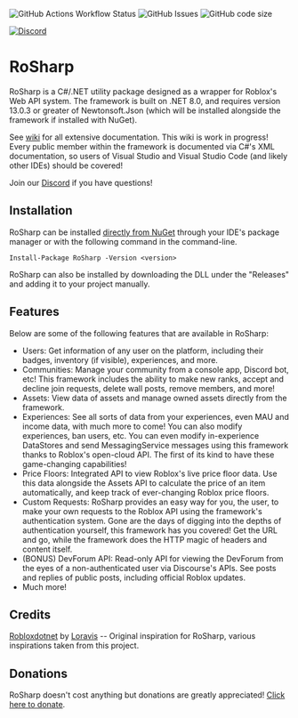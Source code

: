 ![GitHub Actions Workflow Status](https://img.shields.io/github/actions/workflow/status/Thundermaker300/RoSharp/build.yml?style=for-the-badge)
![GitHub Issues](https://img.shields.io/github/issues/Thundermaker300/RoSharp?style=for-the-badge)
![GitHub code size](https://img.shields.io/github/languages/code-size/Thundermaker300/RoSharp?style=for-the-badge)

[![Discord](https://img.shields.io/discord/1305657567137107978?color=738adb&label=Discord&logo=discord&logoColor=white&style=for-the-badge)](https://discord.gg/3hH7qT33Wy)

# RoSharp
RoSharp is a C#/.NET utility package designed as a wrapper for Roblox's Web API system. The framework is built on .NET 8.0, and requires version 13.0.3 or greater of Newtonsoft.Json (which will be installed alongside the framework if installed with NuGet).

See [wiki](https://github.com/Thundermaker300/RoSharp/wiki) for all extensive documentation. This wiki is work in progress! Every public member within the framework is documented via C#'s XML documentation, so users of Visual Studio and Visual Studio Code (and likely other IDEs) should be covered!

Join our [Discord](https://discord.gg/3hH7qT33Wy) if you have questions!

## Installation
RoSharp can be installed [directly from NuGet](nuget.org/packages/RoSharp) through your IDE's package manager or with the following command in the command-line.

```
Install-Package RoSharp -Version <version>
```
RoSharp can also be installed by downloading the DLL under the "Releases" and adding it to your project manually.

## Features
Below are some of the following features that are available in RoSharp:
* Users: Get information of any user on the platform, including their badges, inventory (if visible), experiences, and more.
* Communities: Manage your community from a console app, Discord bot, etc! This framework includes the ability to make new ranks, accept and decline join requests, delete wall posts, remove members, and more!
* Assets: View data of assets and manage owned assets directly from the framework.
* Experiences: See all sorts of data from your experiences, even MAU and income data, with much more to come! You can also modify experiences, ban users, etc. You can even modify in-experience DataStores and send MessagingService messages using this framework thanks to Roblox's open-cloud API. The first of its kind to have these game-changing capabilities!
* Price Floors: Integrated API to view Roblox's live price floor data. Use this data alongside the Assets API to calculate the price of an item automatically, and keep track of ever-changing Roblox price floors.
* Custom Requests: RoSharp provides an easy way for you, the user, to make your own requests to the Roblox API using the framework's authentication system. Gone are the days of digging into the depths of authentication yourself, this framework has you covered! Get the URL and go, while the framework does the HTTP magic of headers and content itself.
* (BONUS) DevForum API: Read-only API for viewing the DevForum from the eyes of a non-authenticated user via Discourse's APIs. See posts and replies of public posts, including official Roblox updates.
* Much more!

## Credits
[Robloxdotnet](https://github.com/Loravis/Robloxdotnet) by [Loravis](https://github.com/Loravis) -- Original inspiration for RoSharp, various inspirations taken from this project.

## Donations
RoSharp doesn't cost anything but donations are greatly appreciated! [Click here to donate](https://ko-fi.com/P5P416152H).